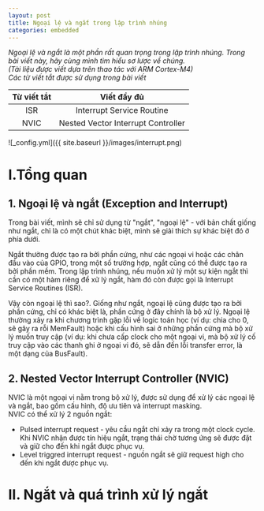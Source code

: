 ```yaml
---
layout: post
title: Ngoại lệ và ngắt trong lập trình nhúng
categories: embedded
---
```


*Ngoại lệ và ngắt là một phần rất quan trọng trong lập trình nhúng. Trong bài viết này, hãy cùng mình tìm hiểu sơ lược về chúng.*    
*(Tài liệu được viết dựa trên thao tác với ARM Cortex-M4)*    
*Các từ viết tắt được sử dụng trong bài viết*    

| **Từ viết tắt**      | **Viết đầy đủ** |
| :-----------: | :-----------: |
| ISR      | Interrupt Service Routine       |
| NVIC   | Nested Vector Interrupt Controller        |



![_config.yml]({{ site.baseurl }}/images/interrupt.png)
# I.Tổng quan
## 1. Ngoại lệ và ngắt (Exception and Interrupt)
Trong bài viết, mình sẽ chỉ sử dụng từ "ngắt", "ngoại lệ" - với bản chất giống như ngắt, chỉ là có một chút khác biệt, mình sẽ giải thích sự khác biệt đó ở phía dưới.  

Ngắt thường được tạo ra bởi phần cứng, như các ngoại vi hoặc các chân đầu vào của GPIO, trong một số trường hợp, ngắt cũng có thể được tạo ra bởi phần mềm. Trong lập trình nhúng, nếu muốn xử lý một sự kiện ngắt thì cần có một hàm riêng để xử lý ngắt, hàm đó còn được gọi là Interrupt Service Routines (ISR).  

Vậy còn ngoại lệ thì sao?. Giống như ngắt, ngoại lệ cũng được tạo ra bởi phần cứng, chỉ có khác biệt là, phần cứng ở đây chính là bộ xử lý. Ngoại lệ thường xảy ra khi chương trình gặp lỗi về logic toán học (ví dụ: chia cho 0, sẽ gây ra rỗi MemFault) hoặc khi cấu hình sai ở những phần cứng mà bộ xử lý muốn truy cập (ví dụ: khi chưa cấp clock cho một ngoại vi, mà bộ xử lý cố truy cập vào các thanh ghi ở ngoại vi đó, sẽ dẫn đến lỗi transfer error, là một dạng của BusFault).  

## 2. Nested Vector Interrupt Controller (NVIC)
NVIC là một ngoại vi nằm trong bộ xử lý, được sử dụng để xử lý các ngoại lệ và ngắt, bao gồm cấu hình, độ ưu tiên và interrupt masking.  
NVIC có thể xử lý 2 nguồn ngắt:  
* Pulsed interrupt request - yêu cầu ngắt chỉ xảy ra trong một clock cycle. Khi NVIC nhận được tín hiệu ngắt, trạng thái chờ tương ứng sẽ được đặt và giữ cho đến khi ngắt được phục vụ.
* Level triggred interrupt request - nguồn ngắt sẽ giữ request high cho đến khi ngắt được phục vụ.

# II. Ngắt và quá trình xử lý ngắt


